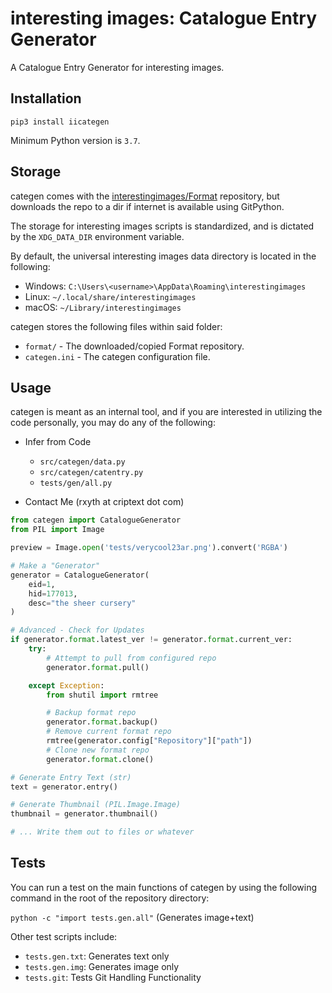 # interesting images: Catalogue Entry Generator

A Catalogue Entry Generator for interesting images.

## Installation

```
pip3 install iicategen
```

Minimum Python version is `3.7`.

## Storage

categen comes with the
[interestingimages/Format]('https://github.com/interestingimages/Format')
repository, but downloads the repo to a dir if internet is available using GitPython.

The storage for interesting images scripts is standardized, and is dictated by the
`XDG_DATA_DIR` environment variable.

By default, the universal interesting images data directory is located in the following:

- Windows: `C:\Users\<username>\AppData\Roaming\interestingimages`
- Linux: `~/.local/share/interestingimages`
- macOS: `~/Library/interestingimages`

categen stores the following files within said folder:

- `format/` - The downloaded/copied Format repository.
- `categen.ini` - The categen configuration file.

## Usage

categen is meant as an internal tool, and if you are interested in utilizing the code personally, you may do any of the following:

- Infer from Code
  - `src/categen/data.py`
  - `src/categen/catentry.py`
  - `tests/gen/all.py`

- Contact Me (rxyth at criptext dot com)

```python
from categen import CatalogueGenerator
from PIL import Image

preview = Image.open('tests/verycool23ar.png').convert('RGBA')

# Make a "Generator"
generator = CatalogueGenerator(
    eid=1,
    hid=177013,
    desc="the sheer cursery"
)

# Advanced - Check for Updates
if generator.format.latest_ver != generator.format.current_ver:
    try:
        # Attempt to pull from configured repo
        generator.format.pull()

    except Exception:
        from shutil import rmtree

        # Backup format repo
        generator.format.backup()
        # Remove current format repo
        rmtree(generator.config["Repository"]["path"])
        # Clone new format repo
        generator.format.clone()

# Generate Entry Text (str)
text = generator.entry()

# Generate Thumbnail (PIL.Image.Image)
thumbnail = generator.thumbnail()

# ... Write them out to files or whatever
```

## Tests

You can run a test on the main functions of categen by using the following command
in the root of the repository directory:

`python -c "import tests.gen.all"` (Generates image+text)

Other test scripts include:

- `tests.gen.txt`: Generates text only
- `tests.gen.img`: Generates image only
- `tests.git`: Tests Git Handling Functionality
